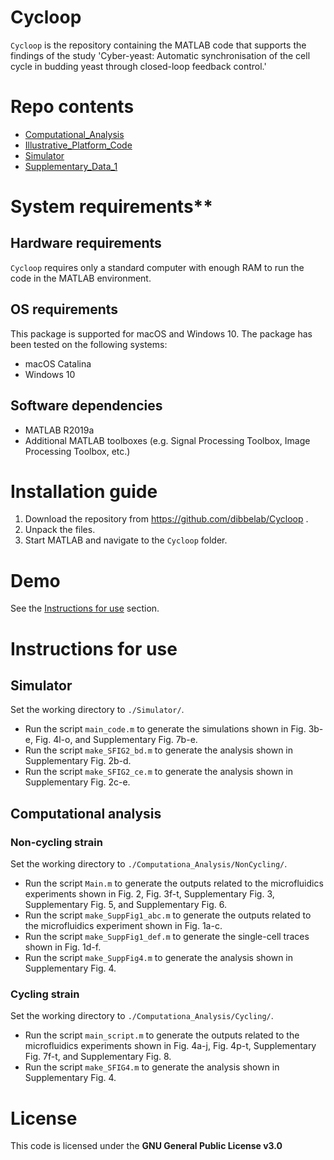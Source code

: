 # Cycloop

`Cycloop` is the repository containing the MATLAB code that supports the findings of the study 'Cyber-yeast: Automatic synchronisation of the cell cycle in budding yeast through closed-loop feedback control.'


# Repo contents
+ [Computational_Analysis](./Computational_Analysis)
+ [Illustrative_Platform_Code](./Illustrative_Platform_Code)
+ [Simulator](./Simulator)
+ [Supplementary_Data_1](./Supplementary_Data_1)

# System requirements**
## Hardware requirements
`Cycloop` requires only a standard computer with enough RAM to run the code in the MATLAB environment.

## OS requirements
This package is supported for macOS and Windows 10. The package has been tested on the following systems:
+ macOS Catalina
+ Windows 10


## Software dependencies
+ MATLAB R2019a
+ Additional MATLAB toolboxes (e.g. Signal Processing Toolbox, Image Processing Toolbox, etc.)

# Installation guide
1. Download the repository from https://github.com/dibbelab/Cycloop .
2. Unpack the files.
3. Start MATLAB and navigate to the `Cycloop` folder.


# Demo
See the [Instructions for use](#instructions-for-use) section.

# Instructions for use
## Simulator
Set the working directory to `./Simulator/`. 

+ Run the script `main_code.m` to generate the simulations shown in Fig. 3b-e, Fig. 4l-o, and Supplementary Fig. 7b-e.
+ Run the script `make_SFIG2_bd.m` to generate the analysis shown in Supplementary Fig. 2b-d.
+ Run the script `make_SFIG2_ce.m` to generate the analysis shown in Supplementary Fig. 2c-e.


## Computational analysis
### Non-cycling strain
Set the working directory to `./Computationa_Analysis/NonCycling/`.

+ Run the script `Main.m` to generate the outputs related to the microfluidics experiments shown in Fig. 2, Fig. 3f-t, Supplementary Fig. 3, Supplementary Fig. 5, and Supplementary Fig. 6.
+ Run the script `make_SuppFig1_abc.m` to generate the outputs related to the microfluidics experiment shown in Fig. 1a-c.
+ Run the script `make_SuppFig1_def.m` to generate the single-cell traces shown in Fig. 1d-f.
+ Run the script `make_SuppFig4.m` to generate the analysis shown in Supplementary Fig. 4.

### Cycling strain
Set the working directory to `./Computationa_Analysis/Cycling/`.
+ Run the script `main_script.m` to generate the outputs related to the microfluidics experiments shown in Fig. 4a-j, Fig. 4p-t, Supplementary Fig. 7f-t, and Supplementary Fig. 8.
+ Run the script `make_SFIG4.m` to generate the analysis shown in Supplementary Fig. 4.


# License
This code is licensed under the **GNU General Public License v3.0**